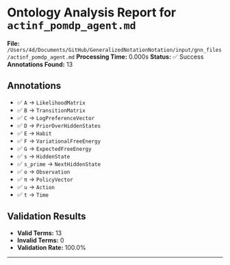 # Ontology Analysis Report for `actinf_pomdp_agent.md`
**File:** `/Users/4d/Documents/GitHub/GeneralizedNotationNotation/input/gnn_files/actinf_pomdp_agent.md`
**Processing Time:** 0.000s
**Status:** ✅ Success
**Annotations Found:** 13

## Annotations
- ✅ `A` → `LikelihoodMatrix`
- ✅ `B` → `TransitionMatrix`
- ✅ `C` → `LogPreferenceVector`
- ✅ `D` → `PriorOverHiddenStates`
- ✅ `E` → `Habit`
- ✅ `F` → `VariationalFreeEnergy`
- ✅ `G` → `ExpectedFreeEnergy`
- ✅ `s` → `HiddenState`
- ✅ `s_prime` → `NextHiddenState`
- ✅ `o` → `Observation`
- ✅ `π` → `PolicyVector`
- ✅ `u` → `Action`
- ✅ `t` → `Time`

## Validation Results
- **Valid Terms:** 13
- **Invalid Terms:** 0
- **Validation Rate:** 100.0%

---
